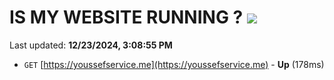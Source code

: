# IS MY WEBSITE RUNNING ? [![](https://img.shields.io/static/v1?label=Sponsor&message=%E2%9D%A4&logo=GitHub&color=%23fe8e86)](https://github.com/sponsors/Youssef-Lehmam)

Last updated: **12/23/2024, 3:08:55 PM**

- `GET` [https://youssefservice.me](https://youssefservice.me) - **Up** (178ms)
